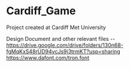 # Cardiff_Game
Project created at Cardiff Met University 

Design Document and other relevant files --
https://drive.google.com/drive/folders/130n68-fgMqKxS48rUD94vcJs9j3trmKT?usp=sharing
https://www.dafont.com/tron.font
